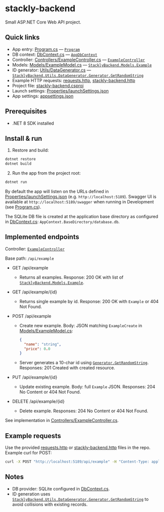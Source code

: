 # stackly-backend

Small ASP.NET Core Web API project.

## Quick links
- App entry: [Program.cs](Program.cs) — [`Program`](Program.cs)  
- DB context: [DbContext.cs](DbContext.cs) — [`AppDbContext`](DbContext.cs)  
- Controller: [Controllers/ExampleController.cs](Controllers/ExampleController.cs) — [`ExampleController`](Controllers/ExampleController.cs)  
- Models: [Models/ExampleModel.cs](Models/ExampleModel.cs) — [`StacklyBackend.Models.Example`](Models/ExampleModel.cs)  
- ID generator: [Utils/DataGenerator.cs](Utils/DataGenerator.cs) — [`StacklyBackend.Utils.DataGenerator.Generator.GetRandomString`](Utils/DataGenerator.cs)  
- Example HTTP requests: [requests.http](requests.http), [stackly-backend.http](stackly-backend.http)  
- Project file: [stackly-backend.csproj](stackly-backend.csproj)  
- Launch settings: [Properties/launchSettings.json](Properties/launchSettings.json)  
- App settings: [appsettings.json](appsettings.json)

## Prerequisites
- .NET 8 SDK installed

## Install & run
1. Restore and build:
```bash
dotnet restore
dotnet build
```

2. Run the app from the project root:
```bash
dotnet run
```

By default the app will listen on the URLs defined in [Properties/launchSettings.json](Properties/launchSettings.json) (e.g. `http://localhost:5189`). Swagger UI is available at `http://localhost:5189/swagger` when running in Development (see [Program.cs](Program.cs)).

The SQLite DB file is created at the application base directory as configured in [DbContext.cs](DbContext.cs): `AppContext.BaseDirectory/database.db`.

## Implemented endpoints
Controller: [`ExampleController`](Controllers/ExampleController.cs)

Base path: `/api/example`

- GET /api/example  
  - Returns all examples. Response: 200 OK with list of [`StacklyBackend.Models.Example`](Models/ExampleModel.cs).

- GET /api/example/{id}  
  - Returns single example by id. Response: 200 OK with `Example` or 404 Not Found.

- POST /api/example  
  - Create new example. Body: JSON matching `ExampleCreate` in [Models/ExampleModel.cs](Models/ExampleModel.cs):
    ```json
    {
      "name": "string",
      "price": 0.0
    }
    ```
  - Server generates a 10-char id using [`Generator.GetRandomString`](Utils/DataGenerator.cs). Responses: 201 Created with created resource.

- PUT /api/example/{id}  
  - Update existing example. Body: full `Example` JSON. Responses: 204 No Content or 404 Not Found.

- DELETE /api/example/{id}  
  - Delete example. Responses: 204 No Content or 404 Not Found.

See implementation in [Controllers/ExampleController.cs](Controllers/ExampleController.cs).

## Example requests
Use the provided [requests.http](requests.http) or [stackly-backend.http](stackly-backend.http) files in the repo. Example curl for POST:
```bash
curl -X POST "http://localhost:5189/api/example" -H "Content-Type: application/json" -d '{"name":"Cherry","price":0.0}'
```

## Notes
- DB provider: SQLite configured in [DbContext.cs](DbContext.cs).
- ID generation uses [`StacklyBackend.Utils.DataGenerator.Generator.GetRandomString`](Utils/DataGenerator.cs) to avoid collisions with existing records.
